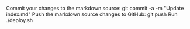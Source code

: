Commit your changes to the markdown source: git commit -a -m "Update index.md"
Push the markdown source changes to GitHub: git push
Run ./deploy.sh
